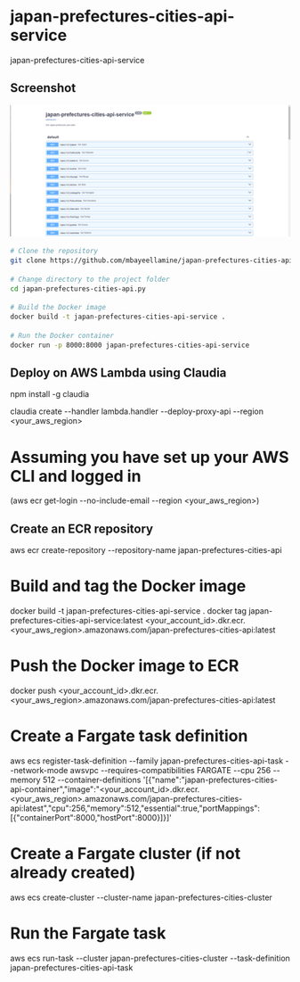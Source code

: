 # japan-prefectures-cities-api-service

japan-prefectures-cities-api-service

## Screenshot
![Screenshot](./images/screenshot_.png)

```bash
# Clone the repository
git clone https://github.com/mbayeellamine/japan-prefectures-cities-api.py.git

# Change directory to the project folder
cd japan-prefectures-cities-api.py

# Build the Docker image
docker build -t japan-prefectures-cities-api-service .

# Run the Docker container
docker run -p 8000:8000 japan-prefectures-cities-api-service
```
## Deploy on AWS Lambda using Claudia

npm install -g claudia

claudia create --handler lambda.handler --deploy-proxy-api --region <your_aws_region>

# Assuming you have set up your AWS CLI and logged in
(aws ecr get-login --no-include-email --region <your_aws_region>)

## Create an ECR repository
aws ecr create-repository --repository-name japan-prefectures-cities-api

# Build and tag the Docker image
docker build -t japan-prefectures-cities-api-service .
docker tag japan-prefectures-cities-api-service:latest <your_account_id>.dkr.ecr.<your_aws_region>.amazonaws.com/japan-prefectures-cities-api:latest

# Push the Docker image to ECR
docker push <your_account_id>.dkr.ecr.<your_aws_region>.amazonaws.com/japan-prefectures-cities-api:latest

# Create a Fargate task definition
aws ecs register-task-definition --family japan-prefectures-cities-api-task --network-mode awsvpc --requires-compatibilities FARGATE --cpu 256 --memory 512 --container-definitions '[{"name":"japan-prefectures-cities-api-container","image":"<your_account_id>.dkr.ecr.<your_aws_region>.amazonaws.com/japan-prefectures-cities-api:latest","cpu":256,"memory":512,"essential":true,"portMappings":[{"containerPort":8000,"hostPort":8000}]}]'

# Create a Fargate cluster (if not already created)
aws ecs create-cluster --cluster-name japan-prefectures-cities-cluster

# Run the Fargate task
aws ecs run-task --cluster japan-prefectures-cities-cluster --task-definition japan-prefectures-cities-api-task
